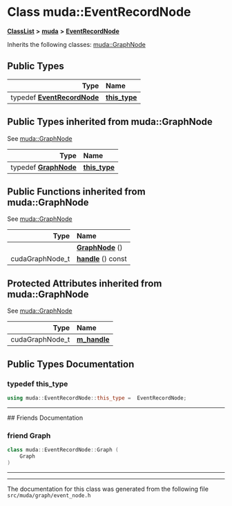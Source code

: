 

# Class muda::EventRecordNode



[**ClassList**](annotated.md) **>** [**muda**](namespacemuda.md) **>** [**EventRecordNode**](classmuda_1_1_event_record_node.md)








Inherits the following classes: [muda::GraphNode](classmuda_1_1_graph_node.md)














## Public Types

| Type | Name |
| ---: | :--- |
| typedef [**EventRecordNode**](classmuda_1_1_event_record_node.md) | [**this\_type**](#typedef-this_type)  <br> |


## Public Types inherited from muda::GraphNode

See [muda::GraphNode](classmuda_1_1_graph_node.md)

| Type | Name |
| ---: | :--- |
| typedef [**GraphNode**](classmuda_1_1_graph_node.md) | [**this\_type**](classmuda_1_1_graph_node.md#typedef-this_type)  <br> |








































## Public Functions inherited from muda::GraphNode

See [muda::GraphNode](classmuda_1_1_graph_node.md)

| Type | Name |
| ---: | :--- |
|   | [**GraphNode**](classmuda_1_1_graph_node.md#function-graphnode) () <br> |
|  cudaGraphNode\_t | [**handle**](classmuda_1_1_graph_node.md#function-handle) () const<br> |
















## Protected Attributes inherited from muda::GraphNode

See [muda::GraphNode](classmuda_1_1_graph_node.md)

| Type | Name |
| ---: | :--- |
|  cudaGraphNode\_t | [**m\_handle**](classmuda_1_1_graph_node.md#variable-m_handle)  <br> |






































## Public Types Documentation




### typedef this\_type 

```C++
using muda::EventRecordNode::this_type =  EventRecordNode;
```




<hr>## Friends Documentation





### friend Graph 

```C++
class muda::EventRecordNode::Graph (
    Graph
) 
```




<hr>

------------------------------
The documentation for this class was generated from the following file `src/muda/graph/event_node.h`

